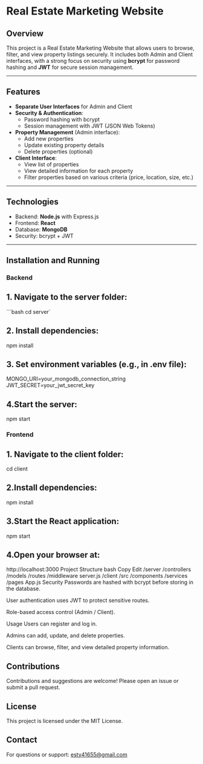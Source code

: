 # Real Estate Marketing Website

## Overview

This project is a Real Estate Marketing Website that allows users to browse, filter, and view property listings securely. It includes both Admin and Client interfaces, with a strong focus on security using **bcrypt** for password hashing and **JWT** for secure session management.

---

## Features

- **Separate User Interfaces** for Admin and Client
- **Security & Authentication**:
  - Password hashing with bcrypt
  - Session management with JWT (JSON Web Tokens)
- **Property Management** (Admin interface):
  - Add new properties
  - Update existing property details
  - Delete properties (optional)
- **Client Interface**:
  - View list of properties
  - View detailed information for each property
  - Filter properties based on various criteria (price, location, size, etc.)

---

## Technologies

- Backend: **Node.js** with Express.js
- Frontend: **React**
- Database: **MongoDB**
- Security: bcrypt + JWT

---

## Installation and Running

### Backend

## 1. Navigate to the server folder:
   ```bash cd server`
## 2. Install dependencies:
npm install
## 3. Set environment variables (e.g., in .env file):
MONGO_URI=your_mongodb_connection_string
JWT_SECRET=your_jwt_secret_key
## 4.Start the server:
npm start
### Frontend
## 1. Navigate to the client folder:
cd client
## 2.Install dependencies:
npm install
## 3.Start the React application:
npm start
## 4.Open your browser at:
http://localhost:3000
Project Structure
bash
Copy
Edit
/server
  /controllers
  /models
  /routes
  /middleware
  server.js
/client
  /src
    /components
    /services
    /pages
    App.js
Security
Passwords are hashed with bcrypt before storing in the database.

User authentication uses JWT to protect sensitive routes.

Role-based access control (Admin / Client).

Usage
Users can register and log in.

Admins can add, update, and delete properties.

Clients can browse, filter, and view detailed property information.

## Contributions
Contributions and suggestions are welcome! Please open an issue or submit a pull request.

## License
This project is licensed under the MIT License.

## Contact
For questions or support: esty41655@gmail.com
